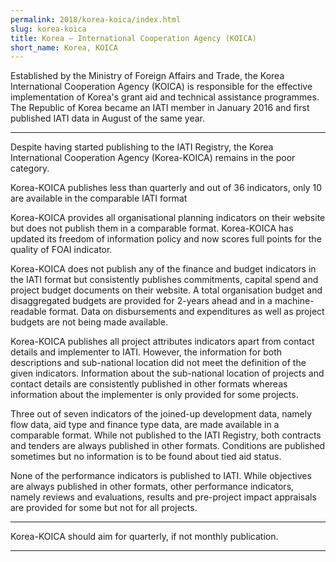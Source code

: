 ```yaml
---
permalink: 2018/korea-koica/index.html
slug: korea-koica
title: Korea – International Cooperation Agency (KOICA)
short_name: Korea, KOICA
---
```


Established by the Ministry of Foreign Affairs and Trade, the Korea International Cooperation Agency (KOICA) is responsible for the effective implementation of Korea's grant aid and technical assistance programmes. The Republic of Korea became an IATI member in January 2016 and first published IATI data in August of the same year. 

---

Despite having started publishing to the IATI Registry, the Korea International Cooperation Agency (Korea-KOICA) remains in the poor category.

Korea-KOICA publishes less than quarterly and out of 36 indicators, only 10 are available in the comparable IATI format

Korea-KOICA provides all organisational planning indicators on their website but does not publish them in a comparable format. Korea-KOICA has updated its freedom of information policy and now scores full points for the quality of FOAI indicator. 

Korea-KOICA does not publish any of the finance and budget indicators in the IATI format but consistently publishes commitments, capital spend and project budget documents on their website. A total organisation budget and disaggregated budgets are provided for 2-years ahead and in a machine-readable format. Data on disbursements and expenditures as well as project budgets are not being made available.

Korea-KOICA publishes all project attributes indicators apart from contact details and implementer to IATI. However, the information for both descriptions and sub-national location did not meet the definition of the given indicators. Information about the sub-national location of projects and contact details are consistently published in other formats whereas information about the implementer is only provided for some projects. 

Three out of seven indicators of the joined-up development data, namely flow data, aid type and finance type data, are made available in a comparable format. While not published to the IATI Registry, both contracts and tenders are always published in other formats. Conditions are published sometimes but no information is to be found about tied aid status. 

None of the performance indicators is published to IATI. While objectives are always published in other formats, other performance indicators, namely reviews and evaluations, results and pre-project impact appraisals are provided for some but not for all projects. 


---

Korea-KOICA should aim for quarterly, if not monthly publication.

---
